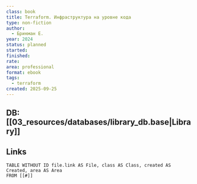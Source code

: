 ```yaml
---
class: book
title: Terraform. Инфраструктура на уровне кода
type: non-fiction
author:
  - Брикман Е.
year: 2024
status: planned
started:
finished:
rate:
area: professional
format: ebook
tags:
  - terraform
created: 2025-09-25
---
```

## DB: [[03_resources/databases/library_db.base|Library]]

## Links

```dataview
TABLE WITHOUT ID file.link AS File, class AS Class, created AS Created, area AS Area
FROM [[#]]
````